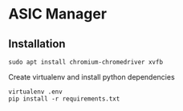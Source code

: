 # ASIC Manager

## Installation
```
sudo apt install chromium-chromedriver xvfb
```

Create virtualenv and install python dependencies
```
virtualenv .env
pip install -r requirements.txt
```
